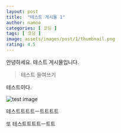 ```yaml
---
layout: post
title:  "테스트 게시물 1"
author: namoo
categories: [ 코딩 ]
tags: [ 코딩 ]
image: assets/images/post/1/thumbnail.png
rating: 4.5
---
```


안녕하세요. 테스트 게시물입니다.

> 테스트 들여쓰기

테스트이다.

![test image](https://namooplus.github.io/assets/images/2.jpg)

테스트트트트ㅡ트트트트

또 테스트트트트ㅡ트트
